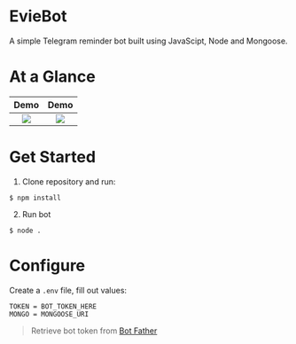 # EvieBot
A simple Telegram reminder bot built using JavaScipt, Node and Mongoose.

# At a Glance
Demo             |  Demo
:------------------------:|:-------------------------:
![](https://i.imgur.com/YiCqWIS.png)  |  ![](https://i.imgur.com/rng3rb4.png)

# Get Started
1. Clone repository and run:
```
$ npm install
```
2. Run bot
```
$ node .
```

# Configure
Create a `.env` file, fill out values:
```
TOKEN = BOT_TOKEN_HERE
MONGO = MONGOOSE_URI
```
> Retrieve bot token from [Bot Father](https://t.me/botfather)
